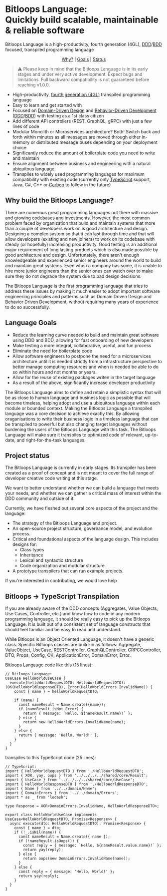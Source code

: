 # Bitloops Language: <br/> Quickly build scalable, maintainable & reliable software
Bitloops Language is a high-productivity, fourth generation (4GL), [DDD](https://en.wikipedia.org/wiki/Domain-driven_design)/[BDD](https://en.wikipedia.org/wiki/Behavior-driven_development) focused, transpiled programming language 

<!--
Part of the Bitloops Language project, under the GPL-3.0 license
Exceptions. See /LICENSE for license information.
SPDX-License-Identifier: GPL-3.0-only
-->

<p align="center">
  <a href="#why-build-the-bitloops-language">Why?</a> |
  <a href="#language-goals">Goals</a> |
  <a href="#project-status">Status</a>
  <a href="#getting-started">
  <a href="#join-us"></a>
</p>

> ⚠️ Please keep in mind that the Bitloops Language is in its early stages
> and under very active development. Expect bugs and limitations.
> Full backward compatibility is not guaranteed before reaching v1.0.0.

* High-productivity, [fourth generation (4GL)](https://www.techopedia.com/definition/24308/fourth-generation-programming-language-4gl) transpiled programming language
* Easy to learn and get started with
* Focused on [Domain-Driven Design](https://en.wikipedia.org/wiki/Domain-driven_design) and [Behavior-Driven Development](https://en.wikipedia.org/wiki/Behavior-driven_development) ([DDD](https://en.wikipedia.org/wiki/Domain-driven_design)/[BDD](https://en.wikipedia.org/wiki/Behavior-driven_development)) with testing as a 1st class citizen
* Add different API controllers (REST, GraphQL, gRPC) with just a few lines of code
* Modular Monolith or Microservices architecture? Both! Switch back and forth within minutes as all messages are moved through either in-memory or distributed message buses depending on your deployment choice
* Significantly reduce the amount of boilerplate code you need to write and maintain
* Ensure alignment between business and engineering with a natural ubiquitous language
* Transpiles to widely used programming languages for maximum compatibility with existing code (currently only [TypeScript](https://github.com/microsoft/TypeScript) support, Java, C#, C++ or [Carbon](https://github.com/carbon-language/carbon-lang) to follow in the future)

## Why build the Bitloops Language?

There are numerous great programming languages out there with massive and growing 
codebases and investments. However, the most common problem faced by organization 
that build and maintain systems that more than a couple of developers work on is 
good architecture and design. Designing a complex system so that it can last through 
time and that will allow developers (existing and new joiners) to work on its codebase
with steady (or hopefully) increasing productivity. Good testing is an additional major
requirement of long lasting products which is also made possible by good architecture
and design. Unfortunately, there aren't enough knowledgeable and experienced senior 
engineers around the world to build and maintain great systems. Even when a company has 
some, it is unable to hire more junior engineers than the senior ones can watch over to 
make sure they do not degrade the system due to bad design decisions. 

The Bitloops Language is the first programming language that tries to address these issues
by making it much easier to adopt important software engineering principles and patterns
such as Domain Driven Design and Behavior Driven Development, without requiring many years
of experience to do so successfully.

## Language Goals

* Reduce the learning curve needed to build and maintain great software using DDD and BDD, allowing for fast onboarding of new developers
* Make testing a more integral, collaborative, useful, and fun process
* Eliminate the need for boilerplate code
* Allow software engineers to postpone the need for a microservices architecture until it is needed strictly from a infrastructure perspective to better manage computing resources and when is needed be able to do so within hours and not months or years. 
* Allow for the reuse of existing packages writen in the target language
* As a result of the above, significantly increase developer productivity

The Bitloops Language aims to define and retain a simplistic syntax that will be as close to human 
language and business logic as possible that will become timeless, helping adopt and use a ubiquitous 
language within each module or bounded context. Making the Bitloops Language a transpiled language 
was a core decision to achieve exactly this. By allowing oraganisations to write their business logic 
in a timeless language that can be transpiled to powerful but also changing target languages without 
burdening the users of the Bitloops Language with this task. The Bitloops Language will make sure it 
transpiles to optimized code of relevant, up-to-date, and right-for-the-task languages.

## Project status

The Bitloops Language is currently in early stages. Its transpiler has been created as a proof of concept
and is not meant to cover the full range of developer creative code writing at this stage. 

We want to better understand whether we can build a language that meets your needs, and whether we can 
gather a critical mass of interest within the DDD community and outside of it.

Currently, we have fleshed out several core aspects of the project and the language:

-   The strategy of the Bitloops Language and project.
-   An open-source project structure, governance model, and evolution process.
-   Critical and foundational aspects of the language design. This
    includes designs for:
    -   Class types
    -   Inheritance
    -   Lexical and syntactic structure
    -   Code organization and modular structure
-   A prototype transpilers that can run example projects.

If you're interested in contributing, we would love help

## Bitloops -> TypeScript Transpilation

If you are already aware of the DDD concepts (Aggregates, Value Objects, Use Cases, Controller, etc.) and know how to code in any modern programming language, it should be really easy to pick up the Bitloops Language.
It is built out of a consistent set of language constructs that should feel familiar and be easy to read and understand.

While Bitloops is an Object Oriented Language, it doesn't have a generic class. Specific Bitloops classes are build-in as follows: Aggregate, ValueObject, UseCase, RESTController, GraphQLController, GRPCController, DTO, Props, Config, OK, ApplicationError, DomainError, Error.

Bitloops Langauge code like this (15 lines):

```node
// Bitloops Language:
UseCase HelloWorldUseCase {
  execute(helloWorldRequestDTO: HelloWorldRequestDTO): (OK(HelloWorldResponseDTO), Error(HelloWorldErrors.InvalidName)) {
    const { name } = helloWorldRequestDTO;

    if (name) {
      const nameResult = Name.create({name});
      if (nameResult isNot Error) {
        return { message: `Hello, ${nameResult.name}!` };
      } else {
        return new HelloWorldErrors.InvalidName(name);
      }
    } else {
      return { message: 'Hello, World!' };
    }
  }
}
```
transpiles to this TypeScript code (25 lines):
```node
// TypeScript:
import { HelloWorldRequestDTO } from './HelloWorldRequestDTO';
import { XOR, yay, oops } from '../../../../shared/core/Result';
import { UseCase } from '../../../../shared/core/UseCase';
import { HelloWorldResponseDTO } from './HelloWorldResponseDTO';
import { Name } from '../../domain/Name';
import { DomainErrors } from '../../domain/Errors';
import * as _ from 'lodash';

type Response = XOR<DomainErrors.InvalidName, HelloWorldResponseDTO>;

export class HelloWorldUseCase implements UseCase<HelloWorldRequestDTO, Promise<Response>> {
  async execute(dto: HelloWorldRequestDTO): Promise<Response> {
    const { name } = dto;
    if (!_.isNil(name)) {
      const nameResult = Name.create({ name });
      if (!nameResult.isOops()) {
        const reply = { message: `Hello, ${nameResult.value.name}!` };
        return yay(reply);
      } else {
        return oops(new DomainErrors.InvalidName(name));
      }
    } else {
      const reply = { message: 'Hello, World!' };
      return yay(reply);
    }
  }
}
```
